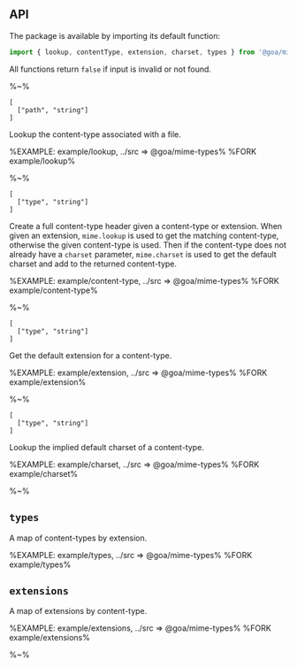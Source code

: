 ## API

The package is available by importing its default function:

```js
import { lookup, contentType, extension, charset, types } from '@goa/mime-types'
```

All functions return `false` if input is invalid or not found.

%~%

```## lookup => string
[
  ["path", "string"]
]
```

Lookup the content-type associated with a file.

%EXAMPLE: example/lookup, ../src => @goa/mime-types%
%FORK example/lookup%

%~%

```## contentType => string
[
  ["type", "string"]
]
```

Create a full content-type header given a content-type or extension. When given an extension, `mime.lookup` is used to get the matching content-type, otherwise the given content-type is used. Then if the content-type does not already have a `charset` parameter, `mime.charset` is used to get the default charset and add to the returned content-type.

%EXAMPLE: example/content-type, ../src => @goa/mime-types%
%FORK example/content-type%

%~%

```## extension => string
[
  ["type", "string"]
]
```

Get the default extension for a content-type.

%EXAMPLE: example/extension, ../src => @goa/mime-types%
%FORK example/extension%

%~%

```## charset => string
[
  ["type", "string"]
]
```

Lookup the implied default charset of a content-type.

%EXAMPLE: example/charset, ../src => @goa/mime-types%
%FORK example/charset%

%~%

## `types`

A map of content-types by extension.

%EXAMPLE: example/types, ../src => @goa/mime-types%
%FORK example/types%

## `extensions`

A map of extensions by content-type.

%EXAMPLE: example/extensions, ../src => @goa/mime-types%
%FORK example/extensions%

%~%